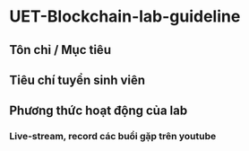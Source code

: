 # UET-Blockchain-lab-guideline
## Tôn chỉ / Mục tiêu

## Tiêu chí tuyển sinh viên

## Phương thức hoạt động của lab 
### Live-stream, record các buổi gặp trên youtube

